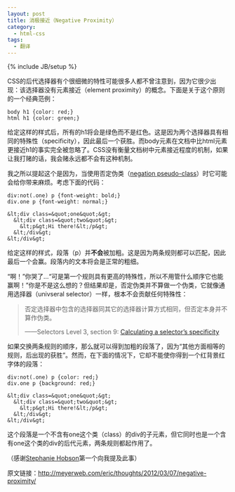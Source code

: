 ```yaml
---
layout: post
title: 消极接近（Negative Proximity）
category:
  - html-css
tags:
  - 翻译
---
```

{% include JB/setup %}

CSS的后代选择器有个很细微的特性可能很多人都不曾注意到，因为它很少出现：该选择器没有元素接近（element proximity）的概念。下面是关于这个原则的一个经典范例：

    body h1 {color: red;}
    html h1 {color: green;}

给定这样的样式后，所有的h1将会是绿色而不是红色。这是因为两个选择器具有相同的特殊性（specificity），因此最后一个获胜。而body元素在文档中比html元素更接近h1的事实完全被忽略了。CSS没有衡量文档树中元素接近程度的机制，如果让我打赌的话，我会赌永远都不会有这种机制。

我之所以提起这个是因为，当使用否定伪类（[negation pseudo-class][1]）时它可能会给你带来麻烦。考虑下面的代码：

    div:not(.one) p {font-weight: bold;}
    div.one p {font-weight: normal;}
    
    &lt;div class=&quot;one&quot;&gt;
      &lt;div class=&quot;two&quot;&gt;
        &lt;p&gt;Hi there!&lt;/p&gt;
      &lt;/div&gt;
    &lt;/div&gt;

给定这样的样式，段落（p）并**不会**被加粗。这是因为两条规则都可以匹配，因此最后一个会赢。段落内的文本将会是正常的粗细。

“啊！”你哭了…“可是第一个规则具有更高的特殊性，所以不用管什么顺序它也能赢啊！”你是不是这么想的？但结果却是，否定伪类并不算做一个伪类，它就像通用选择器（univseral selector）一样，根本不会贡献任何特殊性：

> 否定选择器中包含的选择器同其它的选择器计算方式相同，但否定本身并不算作伪类。
> 
> ——Selectors Level 3, section 9: [Calculating a selector’s specificity][2]

如果交换两条规则的顺序，那么就可以得到加粗的段落了，因为“其他方面相等的规则，后出现的获胜”。然而，在下面的情况下，它却不能使你得到一个红背景红字体的段落：

    div:not(.one) p {color: red;}
    div.one p {background: red;}
    
    &lt;div class=&quot;one&quot;&gt;
      &lt;div class=&quot;two&quot;&gt;
        &lt;p&gt;Hi there!&lt;/p&gt;
      &lt;/div&gt;
    &lt;/div&gt;

这个段落是一个不含有one这个类（class）的div的子元素，但它同时也是一个含有one这个类的div的后代元素，两条规则都起作用了。

（感谢[Stephanie Hobson][3]第一个向我提及此事）

原文链接：<http://meyerweb.com/eric/thoughts/2012/03/07/negative-proximity/>

 

 [1]: http://www.w3.org/TR/css3-selectors/#negation
 [2]: http://w3.org/TR/css3-selectors/#specificity
 [3]: http://stephaniehobson.ca/
